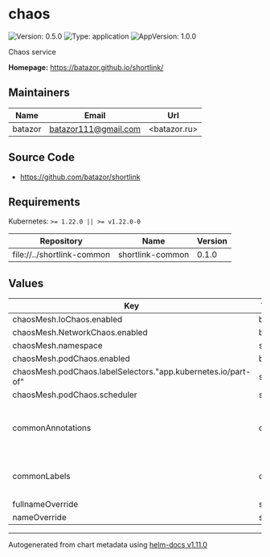 # chaos

![Version: 0.5.0](https://img.shields.io/badge/Version-0.5.0-informational?style=flat-square) ![Type: application](https://img.shields.io/badge/Type-application-informational?style=flat-square) ![AppVersion: 1.0.0](https://img.shields.io/badge/AppVersion-1.0.0-informational?style=flat-square)

Chaos service

**Homepage:** <https://batazor.github.io/shortlink/>

## Maintainers

| Name | Email | Url |
| ---- | ------ | --- |
| batazor | <batazor111@gmail.com> | <batazor.ru> |

## Source Code

* <https://github.com/batazor/shortlink>

## Requirements

Kubernetes: `>= 1.22.0 || >= v1.22.0-0`

| Repository | Name | Version |
|------------|------|---------|
| file://../shortlink-common | shortlink-common | 0.1.0 |

## Values

| Key | Type | Default | Description |
|-----|------|---------|-------------|
| chaosMesh.IoChaos.enabled | bool | `false` |  |
| chaosMesh.NetworkChaos.enabled | bool | `false` |  |
| chaosMesh.namespace | string | `"default"` |  |
| chaosMesh.podChaos.enabled | bool | `false` |  |
| chaosMesh.podChaos.labelSelectors."app.kubernetes.io/part-of" | string | `"shortlink"` |  |
| chaosMesh.podChaos.scheduler | string | `"@every 5m"` |  |
| commonAnnotations | object | `{}` | Add annotations to all the deployed resources |
| commonLabels | object | `{}` | Add labels to all the deployed resources |
| fullnameOverride | string | `""` |  |
| nameOverride | string | `""` |  |

----------------------------------------------
Autogenerated from chart metadata using [helm-docs v1.11.0](https://github.com/norwoodj/helm-docs/releases/v1.11.0)
